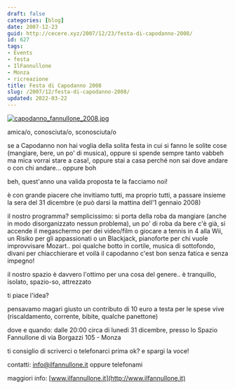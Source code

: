 ```yaml
---
draft: false
categories: [blog]
date: 2007-12-23
guid: http://cecere.xyz/2007/12/23/festa-di-capodanno-2008/
id: 627
tags:
- Events
- festa
- IlFannullone
- Monza
- ricreazione
title: Festa di Capodanno 2008
slug: /2007/12/festa-di-capodanno-2008/
updated: 2022-03-22
---
```


[![capodanno_fannullone_2008.jpg](http://cecere.xyz/wp-content/uploads/sites/3/2007/12/capodanno_fannullone_2008.jpg)](http://www.ilfannullone.it)

amica/o, conosciuta/o, sconosciuta/o

se a Capodanno non hai voglia della solita festa in cui si fanno le solite cose (mangiare, bere, un po' di musica), oppure si spende sempre tanto vabbeh ma mica vorrai stare a casa!, oppure stai a casa perché non sai dove andare o con chi andare… oppure boh

beh, quest'anno una valida proposta te la facciamo noi!

è con grande piacere che invitiamo tutti, ma proprio tutti, a passare insieme la sera del 31 dicembre (e può darsi la mattina dell'1 gennaio 2008)

il nostro programma? semplicissimo: si porta della roba da mangiare (anche in modo disorganizzato nessun problema), un po' di roba da bere c'è già, si accende il megaschermo per dei video/film o giocare a tennis in 4 alla Wii, un Risiko per gli appassionati o un Blackjack, pianoforte per chi vuole improvvisare Mozart.. poi qualche botto in cortile, musica di sottofondo, divani per chiacchierare et voilà il capodanno c'est bon senza fatica e senza impegno!

il nostro spazio è davvero l'ottimo per una cosa del genere.. è tranquillo, isolato, spazio-so, attrezzato

ti piace l'idea?

pensavamo magari giusto un contributo di 10 euro a testa per le spese vive (riscaldamento, corrente, bibite, qualche panettone)

dove e quando: dalle 20:00 circa di lunedì 31 dicembre, presso lo Spazio Fannullone di via Borgazzi 105 - Monza

ti consiglio di scriverci o telefonarci prima ok? e spargi la voce!

contatti: info@ilfannullone.it oppure telefonami
  
maggiori info: [www.ilfannullone.it](http://www.ilfannullone.it)